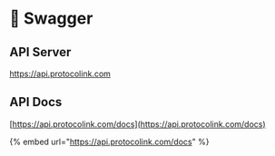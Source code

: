 # 📗 Swagger

## API Server

https://api.protocolink.com

## API Docs

[https://api.protocolink.com/docs](https://api.protocolink.com/docs)

{% embed url="https://api.protocolink.com/docs" %}
